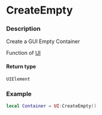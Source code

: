 # CreateEmpty
### Description
Create a GUI Empty Container

Function of [UI](../../)

#### Return type
`UIElement`

### Example
```lua
local Container = UI:CreateEmpty()
```